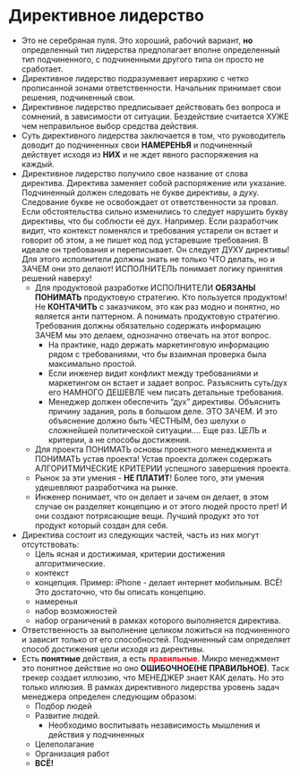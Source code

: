 #  Директивное лидерство
- Это не серебряная пуля. Это хороший, рабочий вариант, **но** определенный тип лидерства предполагает вполне определенный тип подчиненного, с подчиненными другого типа он просто не сработает. 
- Директивное лидерство подразумевает иерархию с четко прописанной зонами ответственности.  Начальник принимает свои решения, подчиненный свои.
- Директивное лидерство предписывает действовать без вопроса и сомнений, в зависимости от ситуации. Бездействие считается ХУЖЕ чем неправильное выбор средства действия.
- Суть директивного лидерства заключается в том, что руководитель доводит до подчиненных свои **НАМЕРЕНЬЯ** и подчиненный действует исходя из **НИХ** и не ждет явного распоряжения на каждый.
- Директивное лидерство получило свое название от слова директива. Директива заменяет собой распоряжение или указание. Подчиненный должен следовать не букве директивы, а духу. Следование букве не освобождает от ответственности за провал. Если обстоятельства сильно изменились то следует нарушить букву директивы, что бы соблюсти её дух. Например. Если разработчик видит, что контекст поменялся и требования устарели он встает и говорит об этом, а не пишет код под устаревшие требования. В идеале он требования и переписывает. Он следует ДУХУ директивы! Для этого исполнители должны знать не только ЧТО делать, но и ЗАЧЕМ они это делают! ИСПОЛНИТЕЛЬ понимает логику принятия решений наверху!
	- Для продуктовой разработке ИСПОЛНИТЕЛИ **ОБЯЗАНЫ ПОНИМАТЬ** продуктовую стратегию. Кто пользуется продуктом! Не **КОНТАЧИТЬ** с заказчиком,  это как раз модно и понятно, но является анти паттерном. А понимать продуктовую стратегию. Требования должны обязательно содержать информацию ЗАЧЕМ мы это делаем, однозначно отвечать на этот вопрос.
		- На практике, надо держать маркетинговую информацию рядом с требованиями, что бы взаимная проверка  была максимально простой.
		- Если инженер видит конфликт между требованиями и маркетингом он встает и задает вопрос. Разъяснить  суть/дух его  НАМНОГО ДЕШЕВЛЕ чем писать детальные требования.
		- Менеджер должен обеспечить “дух” директивы. Объяснить причину задания, роль в большом деле. ЭТО ЗАЧЕМ. И это объяснение должно быть ЧЕСТНЫМ,  без шелухи  о сложнейшей политической ситуации…. Еще раз. ЦЕЛЬ и критерии, а не способы достижения.
	- Для проекта ПОНИМАТЬ основы проектного менеджмента  и ПОНИМАТЬ устав проекта! Устав проекта должен содержать АЛГОРИТМИЧЕСКИЕ КРИТЕРИИ успешного завершения проекта.
	- Рынок за эти умения - **НЕ ПЛАТИТ**! Более того, эти умения удешевляют разработчика на рынке.
	- Инженер понимает, что он делает и зачем он делает, в этом случае он разделяет концепцию и от этого людей просто прет! И они создают потрясающие вещи. Лучший продукт это тот продукт который создан для себя.		
- Директива состоит из следующих частей, часть из них могут отсутствовать:
	- Цель ясная и достижимая, критерии достижения алгоритмические. 
	- контекст
	- концепция. Пример: iPhone - делает интернет мобильным. ВСЁ! Это достаточно, что бы описать концепцию.
	- намеренья
	- набор возможностей
	- набор ограничений в рамках которого выполняется директива.
- Ответственность за выполнение целиком ложиться на подчиненного и зависит только от его способностей. Подчиненный сам определяет способ достижения цели исходя из директивы.
- Есть **понятные** действия, а есть **<span style="color:rgb(255, 0, 0)">правильные</span>**. Микро менеджмент это понятное действие но оно **ОШИБОЧНОЕ(НЕ ПРАВИЛЬНОЕ)**. Таск трекер создает иллюзию, что МЕНЕДЖЕР знает КАК делать. Но это только иллюзия. В рамках директивного лидерства уровень задач менеджера определен следующим образом:
	- Подбор людей
	- Развитие людей.
		- Необходимо воспитывать независимость мышления и действия  у подчиненных
	- Целеполагание
	- Организация работ
	- **ВСЁ!**
